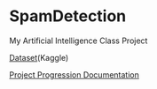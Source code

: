 # SpamDetection
 My Artificial Intelligence Class Project

[Dataset](https://www.kaggle.com/uciml/sms-spam-collection-dataset)(Kaggle)

[Project Progression Documentation](https://docs.google.com/document/d/15U5UKyyZzW7vYD5T9520Ue9KEplUZqwIHZ55dL2U1lY/edit?usp=sharing)
